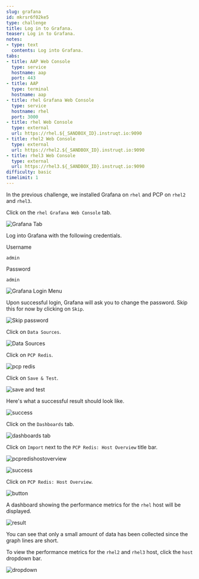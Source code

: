 ```yaml
---
slug: grafana
id: mkrsr6f02ke5
type: challenge
title: Log in to Grafana.
teaser: Log in to Grafana.
notes:
- type: text
  contents: Log into Grafana.
tabs:
- title: AAP Web Console
  type: service
  hostname: aap
  port: 443
- title: AAP
  type: terminal
  hostname: aap
- title: rhel Grafana Web Console
  type: service
  hostname: rhel
  port: 3000
- title: rhel Web Console
  type: external
  url: https://rhel.${_SANDBOX_ID}.instruqt.io:9090
- title: rhel2 Web Console
  type: external
  url: https://rhel2.${_SANDBOX_ID}.instruqt.io:9090
- title: rhel3 Web Console
  type: external
  url: https://rhel3.${_SANDBOX_ID}.instruqt.io:9090
difficulty: basic
timelimit: 1
---
```


In the previous challenge, we installed Grafana on `rhel` and PCP on `rhel2` and `rhel3`.

Click on the `rhel Grafana Web Console` tab.

![Grafana Tab](../assets/rhelgrafanawebconsole.png)

Log into Grafana with the following credentials.

Username

```text
admin
```

Password

```text
admin
```

![Grafana Login Menu](../assets/grafanaloginmenu.png)

Upon successful login, Grafana will ask you to change the password. Skip this for now by clicking on `Skip`.

![Skip password](../assets/skippassword.png)

Click on `Data Sources`.

![Data Sources](../assets/datasources.png)

Click on `PCP Redis`.

![pcp redis](../assets/pcpredis.png)

Click on `Save & Test`.

![save and test](../assets/savetest.png)

Here's what a successful result should look like.

![success](../assets/savetestsuccess.png)

Click on the `Dashboards` tab.

![dashboards tab](../assets/dashboardstab.png)

Click on `Import` next to the `PCP Redis: Host Overview` title bar.

![pcpredishostoverview](../assets/pcpredishostoverview.png)

![success](../assets/pcpredishostoverviewsuccess.png)

Click on `PCP Redis: Host Overview`.

![button](../assets/pcpredishostoverviewclick.png)

A dashboard showing the performance metrics for the `rhel` host will be displayed.

![result](../assets/dashboard.png)

You can see that only a small amount of data has been collected since the graph lines are short.

To view the performance metrics for the `rhel2` and `rhel3` host, click the `host` dropdown bar.

![dropdown](../assets/dropdown.png)
